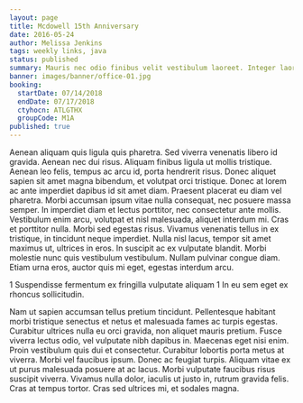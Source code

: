 ```yaml
---
layout: page
title: Mcdowell 15th Anniversary
date: 2016-05-24
author: Melissa Jenkins
tags: weekly links, java
status: published
summary: Mauris nec odio finibus velit vestibulum laoreet. Integer laoreet neque.
banner: images/banner/office-01.jpg
booking:
  startDate: 07/14/2018
  endDate: 07/17/2018
  ctyhocn: ATLGTHX
  groupCode: M1A
published: true
---
```

Aenean aliquam quis ligula quis pharetra. Sed viverra venenatis libero id gravida. Aenean nec dui risus. Aliquam finibus ligula ut mollis tristique. Aenean leo felis, tempus ac arcu id, porta hendrerit risus. Donec aliquet sapien sit amet magna bibendum, et volutpat orci tristique. Donec at lorem ac ante imperdiet dapibus id sit amet diam.
Praesent placerat eu diam vel pharetra. Morbi accumsan ipsum vitae nulla consequat, nec posuere massa semper. In imperdiet diam et lectus porttitor, nec consectetur ante mollis. Vestibulum enim arcu, volutpat et nisl malesuada, aliquet interdum mi. Cras et porttitor nulla. Morbi sed egestas risus. Vivamus venenatis tellus in ex tristique, in tincidunt neque imperdiet. Nulla nisl lacus, tempor sit amet maximus ut, ultrices in eros. In suscipit ac ex vulputate blandit. Morbi molestie nunc quis vestibulum vestibulum. Nullam pulvinar congue diam. Etiam urna eros, auctor quis mi eget, egestas interdum arcu.

1 Suspendisse fermentum ex fringilla vulputate aliquam
1 In eu sem eget ex rhoncus sollicitudin.

Nam ut sapien accumsan tellus pretium tincidunt. Pellentesque habitant morbi tristique senectus et netus et malesuada fames ac turpis egestas. Curabitur ultrices nulla eu orci gravida, non aliquet mauris pretium. Fusce viverra lectus odio, vel vulputate nibh dapibus in. Maecenas eget nisi enim. Proin vestibulum quis dui et consectetur. Curabitur lobortis porta metus at viverra. Morbi vel faucibus ipsum. Donec ac feugiat turpis. Aliquam vitae ex ut purus malesuada posuere at ac lacus. Morbi vulputate faucibus risus suscipit viverra. Vivamus nulla dolor, iaculis ut justo in, rutrum gravida felis. Cras at tempus tortor. Cras sed ultrices mi, et sodales magna.
